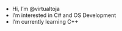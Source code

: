- Hi, I’m @virtualtoja
- I’m interested in C# and OS Development
- I’m currently learning C++

<!---
virtualtoja/virtualtoja is a ✨ special ✨ repository because its `README.md` (this file) appears on your GitHub profile.
You can click the Preview link to take a look at your changes.
--->
